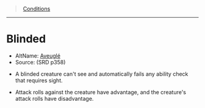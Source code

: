 ﻿---
!GenericItem
Name: Blinded
AltName: '[Aveuglé](hd_conditions_aveugle.md)'
Source: (SRD p358)
Id: conditions_vo.md#blinded
ParentLink: conditions_vo.md#conditions
ParentName: Conditions
NameLevel: 1
Attributes:
  Name: Blinded
  Markdown: >+
    # <!--Name-->Blinded<!--/Name-->


    - AltName: <!--AltName-->[Aveuglé](hd_conditions_aveugle.md)<!--/AltName-->

    - Source: <!--Source-->(SRD p358)<!--/Source-->


    * A blinded creature can't see and automatically fails any ability check that requires sight.


    * Attack rolls against the creature have advantage, and the creature's attack rolls have disadvantage.

  AltName: '[Aveuglé](hd_conditions_aveugle.md)'
  Source: (SRD p358)
AttributesDictionary: >+
  Name: Blinded

  Markdown: >+

    # <!--Name-->Blinded<!--/Name-->





    - AltName: <!--AltName-->[Aveuglé](hd_conditions_aveugle.md)<!--/AltName-->



    - Source: <!--Source-->(SRD p358)<!--/Source-->





    * A blinded creature can't see and automatically fails any ability check that requires sight.





    * Attack rolls against the creature have advantage, and the creature's attack rolls have disadvantage.



  AltName: '[Aveuglé](hd_conditions_aveugle.md)'

  Source: (SRD p358)

---
> [Conditions](srd_conditions.md)

---

# Blinded

- AltName: [Aveuglé](hd_conditions_aveugle.md)
- Source: (SRD p358)

* A blinded creature can't see and automatically fails any ability check that requires sight.

* Attack rolls against the creature have advantage, and the creature's attack rolls have disadvantage.

